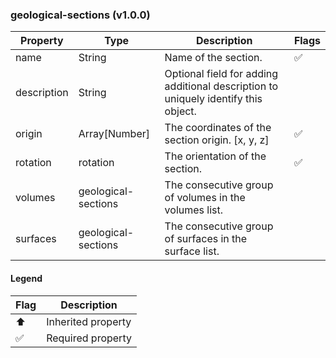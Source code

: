 ### geological-sections (v1.0.0)

| Property | Type | Description | Flags |
|---|---|---|---|
| name | String | Name of the section. | ✅ |
| description | String | Optional field for adding additional description to uniquely identify this object. |  |
| origin | Array[Number] | The coordinates of the section origin. [x, y, z] | ✅ |
| rotation | rotation | The orientation of the section. | ✅ |
| volumes | geological-sections | The consecutive group of volumes in the volumes list. |  |
| surfaces | geological-sections | The consecutive group of surfaces in the surface list. |  |


#### Legend

| Flag | Description |
| --- | --- |
| ⬆️ | Inherited property |
| ✅ | Required property |

